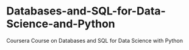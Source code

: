 # Databases-and-SQL-for-Data-Science-and-Python
Coursera Course on Databases and SQL for Data Science with Python
